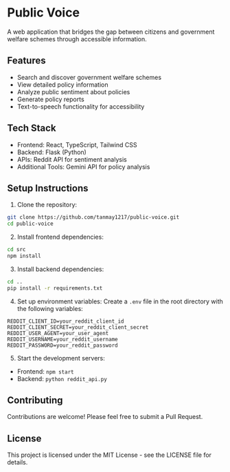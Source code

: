 # Public Voice

A web application that bridges the gap between citizens and government welfare schemes through accessible information.

## Features

- Search and discover government welfare schemes
- View detailed policy information
- Analyze public sentiment about policies
- Generate policy reports
- Text-to-speech functionality for accessibility

## Tech Stack

- Frontend: React, TypeScript, Tailwind CSS
- Backend: Flask (Python)
- APIs: Reddit API for sentiment analysis
- Additional Tools: Gemini API for policy analysis

## Setup Instructions

1. Clone the repository:
```bash
git clone https://github.com/tanmay1217/public-voice.git
cd public-voice
```

2. Install frontend dependencies:
```bash
cd src
npm install
```

3. Install backend dependencies:
```bash
cd ..
pip install -r requirements.txt
```

4. Set up environment variables:
Create a `.env` file in the root directory with the following variables:
```
REDDIT_CLIENT_ID=your_reddit_client_id
REDDIT_CLIENT_SECRET=your_reddit_client_secret
REDDIT_USER_AGENT=your_user_agent
REDDIT_USERNAME=your_reddit_username
REDDIT_PASSWORD=your_reddit_password
```

5. Start the development servers:
- Frontend: `npm start`
- Backend: `python reddit_api.py`

## Contributing

Contributions are welcome! Please feel free to submit a Pull Request.

## License

This project is licensed under the MIT License - see the LICENSE file for details. 